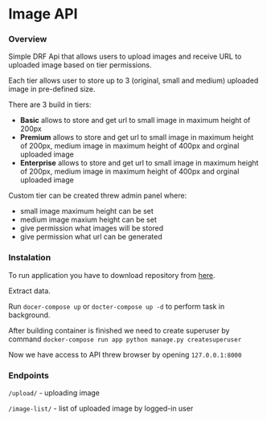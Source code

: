 # Image API

### Overview
Simple DRF Api that allows users to upload images and receive URL to uploaded image based on tier permissions.

Each tier allows user to store up to 3 (original, small and medium) uploaded image in pre-defined size.

There are 3 build in tiers:
- **Basic** allows to store and get url to small image in maximum height of 200px
- **Premium** allows to store and get url to small image in maximum height of 200px, medium image in maximum height of 400px and orginal uploaded image
- **Enterprise** allows to store and get url to small image in maximum height of 200px, medium image in maximum height of 400px and orginal uploaded image

Custom tier can be created threw admin panel where:
- small image maximum height can be set
- medium image maxium height can be set
- give permission what images will be stored
- give permission what url can be generated

### Instalation

To run application you have to download repository from <a href="https://github.com/jakubg89/image_drf/archive/refs/heads/master.zip"> here</a>.

Extract data.

Run ```docer-compose up``` or ```docter-compose up -d``` to perform task in background.

After building container is finished we need to create superuser by command
```docker-compose run app python manage.py createsuperuser ```

Now we have access to API threw browser by opening ```127.0.0.1:8000```


### Endpoints
```/upload/``` - uploading image

```/image-list/``` - list of uploaded image by logged-in user